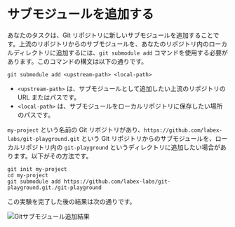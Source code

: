 # サブモジュールを追加する

あなたのタスクは、Git リポジトリに新しいサブモジュールを追加することです。上流のリポジトリからのサブモジュールを、あなたのリポジトリ内のローカルディレクトリに追加するには、`git submodule add` コマンドを使用する必要があります。このコマンドの構文は以下の通りです。

```shell
git submodule add <upstream-path> <local-path>
```

- `<upstream-path>` は、サブモジュールとして追加したい上流のリポジトリの URL またはパスです。
- `<local-path>` は、サブモジュールをローカルリポジトリに保存したい場所のパスです。

`my-project` という名前の Git リポジトリがあり、`https://github.com/labex-labs/git-playground.git` という Git リポジトリからのサブモジュールを、ローカルリポジトリ内の `git-playground` というディレクトリに追加したい場合があります。以下がその方法です。

```shell
git init my-project
cd my-project
git submodule add https://github.com/labex-labs/git-playground.git./git-playground
```

この実験を完了した後の結果は次の通りです。

![Gitサブモジュール追加結果](../assets/challenge-add-submodule-step1-1.png)
